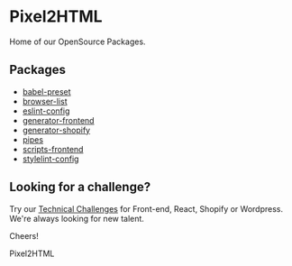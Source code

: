 # Pixel2HTML

Home of our OpenSource Packages.

## Packages

* [babel-preset](https://www.npmjs.com/package/@pixel2html/babel-preset)
* [browser-list](https://www.npmjs.com/package/@pixel2html/browser-list)
* [eslint-config](https://www.npmjs.com/package/@pixel2html/eslint-config)
* [generator-frontend](https://www.npmjs.com/package/@pixel2html/generator-frontend)
* [generator-shopify](https://www.npmjs.com/package/@pixel2html/generator-shopify)
* [pipes](https://www.npmjs.com/package/@pixel2html/pipes)
* [scripts-frontend](https://www.npmjs.com/package/@pixel2html/scripts-frontend)
* [stylelint-config](https://www.npmjs.com/package/@pixel2html/stylelint-config)

## Looking for a challenge?

Try our [Technical Challenges](https://code.pixel2html.com/open-source/technical-challengesText) for Front-end, React, Shopify or Wordpress. We're always looking for new talent.

Cheers!

Pixel2HTML

